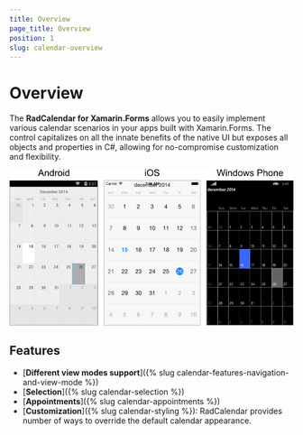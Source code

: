 ```yaml
---
title: Overview
page_title: Overview
position: 1
slug: calendar-overview
---
```


# Overview #

The **RadCalendar for Xamarin.Forms** allows you to easily implement various calendar scenarios in your apps built with Xamarin.Forms. The control capitalizes on all the innate benefits of the native UI but exposes all objects and properties in C#, allowing for no-compromise customization and flexibility.

![Calendar Overview](images/calendar-overview.png "Calendar Overview")

## Features ##

- [**Different view modes support**]({% slug calendar-features-navigation-and-view-mode %})
- [**Selection**]({% slug calendar-selection %})
- [**Appointments**]({% slug calendar-appointments %})
- [**Customization**]({% slug calendar-styling %}): RadCalendar provides number of ways to override the default calendar appearance.
